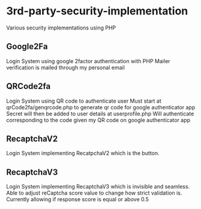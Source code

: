 # 3rd-party-security-implementation
Various security implementations using PHP
## Google2Fa
Login System using google 2factor authentication with PHP Mailer
verification is mailed through my personal email
## QRCode2fa
Login System using QR code to authenticate user
Must start at qrCode2fa/genqrcode.php to generate qr code for google authenticator app
Secret will then be added to user details at userprofile.php
Will authenticate corresponding to the code given my QR code on google authenticator app
## RecaptchaV2
Login System implementing RecatpchaV2 which is the button.
## RecaptchaV3
Login System implementing RecaptchaV3 which is invisible and seamless. Able to adjust reCaptcha score value to change how strict validation is. 
Currently allowing if response score is equal or above 0.5
